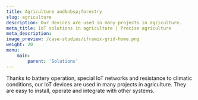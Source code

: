 ```yaml
---
title: Agriculture and&nbsp;forestry
slug: agriculture
description: Our devices are used in many projects in agriculture. 
meta_title: IoT solutions in agriculture | Precise agriculture
meta_description: 
image_preview: /case-studies/iframix-grid-home.png
weight: 20
menu:
    main:
        parent: 'Solutions'
---
```


Thanks to battery operation, special IoT networks and resistance to climatic conditions, our IoT devices are used in many projects in agriculture. They are easy to install, operate and integrate with other systems.